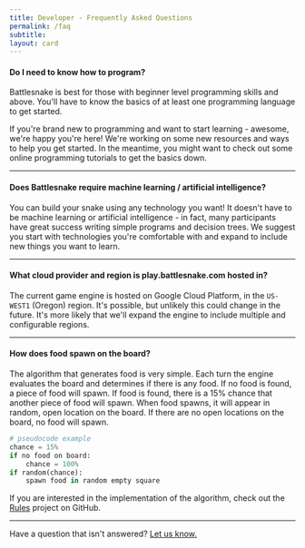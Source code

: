 ```yaml
---
title: Developer - Frequently Asked Questions
permalink: /faq
subtitle: 
layout: card
---
```


#### Do I need to know how to program?

Battlesnake is best for those with beginner level programming skills and above. You'll have to know the basics of at least one programming language to get started.

If you're brand new to programming and want to start learning - awesome, we're happy you're here! We're working on some new resources and ways to help you get started. In the meantime, you might want to check out some online programming tutorials to get the basics down.

---

#### Does Battlesnake require machine learning / artificial intelligence?

You can build your snake using any technology you want! It doesn't have to be machine learning or artificial intelligence - in fact, many participants have great success writing simple programs and decision trees. We suggest you start with technologies you're comfortable with and expand to include new things you want to learn.

---

#### What cloud provider and region is play.battlesnake.com hosted in?

The current game engine is hosted on Google Cloud Platform, in the `US-WEST1` (Oregon) region. It's possible, but unlikely this could change in the future. It's more likely that we'll expand the engine to include multiple and configurable regions.

---

#### How does food spawn on the board?

The algorithm that generates food is very simple. Each turn the engine evaluates the board and determines if there is any food. If no food is found, a piece of food will spawn. If food is found, there is a 15% chance that another piece of food will spawn. When food spawns, it will appear in random, open location on the board. If there are no open locations on the board, no food will spawn.

```python
# pseudocode example
chance = 15%
if no food on board:
    chance = 100%
if random(chance):
    spawn food in random empty square
```

If you are interested in the implementation of the algorithm, check out the [Rules](https://github.com/BattlesnakeOfficial/rules) project on GitHub.

---

Have a question that isn't answered? <a href="mailto:hello@battlesnake.com">Let us know.</a>
